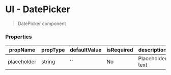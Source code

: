# UI - DatePicker
> DatePicker component

### Properties

| propName | propType | defaultValue | isRequired | description |
|----------|----------|--------------|------------|-------------|
| placeholder | string | '' | No | Placeholder text |
